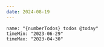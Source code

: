 ```yaml
---
date: 2024-08-19
---
```

```sync-calendar
name: "{numberTodos} todos @today"
timeMin: "2023-06-29"
timeMax: "2023-04-30"
```


